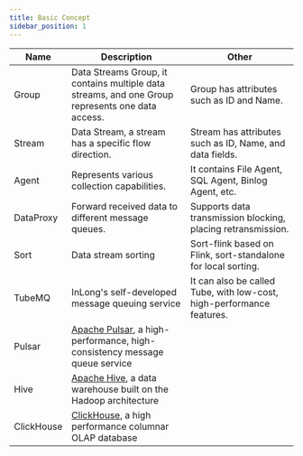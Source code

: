 ```yaml
---
title: Basic Concept
sidebar_position: 1
---
```


| Name |  Description | Other |
|  ----  | ----  | ----  |
| Group | Data Streams Group, it contains multiple data streams, and one Group represents one data access. |  Group has attributes such as ID and Name.  |
| Stream | Data Stream, a stream has a specific flow direction. | Stream has attributes such as ID, Name, and data fields.  |
| Agent | Represents various collection capabilities. | It contains File Agent, SQL Agent, Binlog Agent, etc. |
| DataProxy | Forward received data to different message queues. |  Supports data transmission blocking, placing retransmission. |
| Sort | Data stream sorting | Sort-flink based on Flink, sort-standalone for local sorting. |
| TubeMQ | InLong's self-developed message queuing service | It can also be called Tube, with low-cost, high-performance features. |
| Pulsar | [Apache Pulsar](https://pulsar.apache.org/), a high-performance, high-consistency message queue service |
| Hive | [Apache Hive](https://hive.apache.org/), a data warehouse built on the Hadoop architecture |
| ClickHouse | [ClickHouse](https://clickhouse.com/), a high performance columnar OLAP database | |